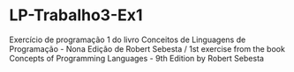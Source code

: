 # LP-Trabalho3-Ex1
Exercício de programação 1 do livro Conceitos de Linguagens de Programação - Nona Edição de Robert Sebesta / 1st exercise from the book Concepts of Programming Languages - 9th Edition by Robert Sebesta
